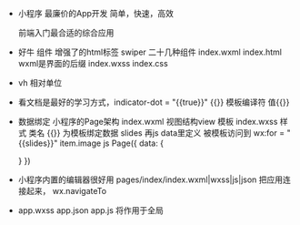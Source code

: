 - 小程序
  最廉价的App开发 简单，快速，高效

  前端入门最合适的综合应用
  
- 好牛
  组件 增强了的html标签
  swiper 二十几种组件
  index.wxml index.html  wxml是界面的后缀
  index.wxss index.css  

- vh  相对单位
- 看文档是最好的学习方式，indicator-dot = "{{true}}"
{{}} 模板编译符 值{{}}
- 数据绑定
 小程序的Page架构 
 index.wxml 视图结构view 模板
 index.wxss 样式 类名
 {{}} 为模板绑定数据 slides 再js data里定义
 被模板访问到 wx:for = "{{slides}}" item.image 
 js Page({
     data: {
         
     }
 })

 - 小程序内置的编辑器很好用 
   pages/index/index.wxml|wxss|js|json
   把应用连接起来，
   wx.navigateTo 
- app.wxss app.json app.js 将作用于全局

